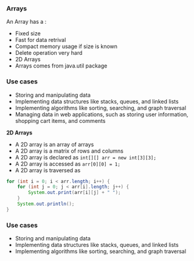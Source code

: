 ### Arrays
An Array has a :
- Fixed size
- Fast for data retrival
- Compact memory usage if size is known
- Delete operation very hard
- 2D Arrays 
- Arrays comes from java.util package

### Use cases
- Storing and manipulating data
- Implementing data structures like stacks, queues, and linked lists
- Implementing algorithms like sorting, searching, and graph traversal
- Managing data in web applications, such as storing user information, shopping cart items, and comments

**2D Arrays**
- A 2D array is an array of arrays
- A 2D array is a matrix of rows and columns
- A 2D array is declared as `int[][] arr = new int[3][3];`
- A 2D array is accessed as `arr[0][0] = 1;`
- A 2D array is traversed as 
```java
for (int i = 0; i < arr.length; i++) {
    for (int j = 0; j < arr[i].length; j++) {
        System.out.print(arr[i][j] + " ");
    }
    System.out.println();
}
```
### Use cases
- Storing and manipulating data
- Implementing data structures like stacks, queues, and linked lists
- Implementing algorithms like sorting, searching, and graph traversal
